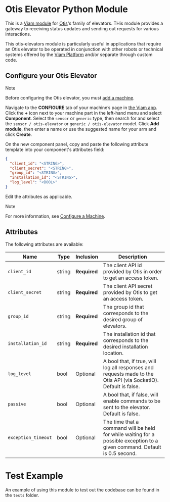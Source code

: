 # Otis Elevator Python Module

This is a [Viam module](https://docs.viam.com/manage/configuration/#modules) for [Otis](https://www.otis.com/en/us)'s family of elevators. THis module provides a gateway to receiving status updates and sending out requests for various interactions.

This otis-elevators module is particularly useful in applications that require an Otis elevator to be operated in conjunction with other robots or technical systems offered by the [Viam Platform](https://www.viam.com/) and/or separate through custom code. 

## Configure your Otis Elevator

> [!NOTE]
> Before configuring the Otis elevator, you must [add a machine](https://docs.viam.com/fleet/machines/#add-a-new-machine).

Navigate to the **CONFIGURE** tab of your machine’s page in [the Viam app](https://app.viam.com/). Click the **+** icon next to your machine part in the left-hand menu and select **Component**. Select the `sensor` or `generic` type, then search for and select the `sensor / otis-elevator` or `generic / otis-elevator` model. Click **Add module**, then enter a name or use the suggested name for your arm and click **Create**.

On the new component panel, copy and paste the following attribute template into your component's attributes field:

```json
{
  "client_id": "<STRING>",
  "client_secret": "<STRING>",
  "group_id": "<STRING>",
  "installation_id": "<STRING>",
  "log_level": "<BOOL>"
}
```

Edit the attributes as applicable.

> [!NOTE]
> For more information, see [Configure a Machine](https://docs.viam.com/build/configure/).

## Attributes

The following attributes are available:

| Name | Type | Inclusion | Description |
| ---- | ---- | --------- | ----------- |
| `client_id` | string | **Required** | The client API id provided by Otis in order to get an access token.  |
| `client_secret` | string | **Required** | The client API secret provided by Otis to get an access token.  |
| `group_id` | string | **Required** | The group id that corresponds to the desired group of elevators.  |
| `installation_id` | string | **Required** | The installation id that corresponds to the desired installation location.  |
| `log_level` | bool | Optional | A bool that, if true, will log all responses and requests made to the Otis API (via SocketIO). Default is false. |
| `passive` | bool | Optional | A bool that, if false, will enable commands to be sent to the elevator. Default is false. |
| `exception_timeout` | bool | Optional | The time that a command will be held for while waiting for a possible exception to a given command. Default is 0.5 second.  |


# Test Example

An example of using this module to test out the codebase can be found in the `tests` folder.